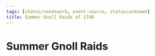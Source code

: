 ```yaml
---
tags: [status/needswork, event-source, status/unknown]
title: Summer Gnoll Raids of 1748
---
```


# Summer Gnoll Raids